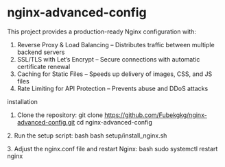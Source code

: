 # nginx-advanced-config

This project provides a production-ready Nginx configuration with:
1. Reverse Proxy & Load Balancing – Distributes traffic between multiple backend servers
2. SSL/TLS with Let’s Encrypt – Secure connections with automatic certificate renewal
3. Caching for Static Files – Speeds up delivery of images, CSS, and JS files
4. Rate Limiting for API Protection – Prevents abuse and DDoS attacks


installation
1. Clone the repository:
    git clone https://github.com/Fubekgkg/nginx-advanced-config.git
    cd nginx-advanced-config
   
2️. Run the setup script:
bash
    bash setup/install_nginx.sh

3️. Adjust the nginx.conf file and restart Nginx:
bash
    sudo systemctl restart nginx
